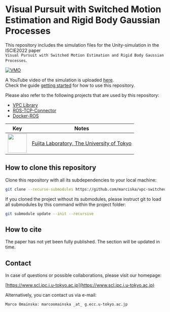 # Visual Pursuit with Switched Motion Estimation and Rigid Body Gaussian Processes

This repository includes the simulation files for the Unity-simulation in the ISCIE2022 paper  
`Visual Pursuit with Switched Motion Estimation and Rigid Body Gaussian Processes`.

[![VMO](images/header.gif)][YT]

A YouTube video of the simulation is uploaded [here][YT].  
Check the guide [getting started](GETTING_STARTED.md) for how to use this repository.

Please also refer to the following projects that are used by this repository:

- [VPC Library][VPC]
- [ROS-TCP-Connector][ROS-TCP-Connector]
- [Docker-ROS][DOCKER-ROS]

| Key | Notes |
| --- | --- |
| [<img src="https://www.scl.ipc.i.u-tokyo.ac.jp/cgi-bin/wp-content/uploads/2020/05/ut_logo.png" height="60">](https://www.scl.ipc.i.u-tokyo.ac.jp) | [Fujita Laboratory, The University of Tokyo](https://www.scl.ipc.i.u-tokyo.ac.jp) |

## How to clone this repository

Clone this repository with all its subdependencies to your local machine:

```bash
git clone --recurse-submodules https://github.com/marciska/vpc-switched-rbgp.git
```

If you cloned the project without its submodules, please instruct git to load all submodules by this command within the project folder:

```bash
git submodule update --init --recursive
```

## How to cite

The paper has not yet been fully published.
The section will be updated in time.

## Contact

In case of questions or possible collaborations, please visit our homepage:

[https://www.scl.ipc.i.u-tokyo.ac.jp](https://www.scl.ipc.i.u-tokyo.ac.jp)

Alternatively, you can contact us via e-mail:

```http
Marco Omainska: marcoomainska _at_ g.ecc.u-tokyo.ac.jp
```

[YT]:https://youtu.be/TJQjKyh6I4U
[VPC]:https://github.com/marciska/vpc-library
[ROS-TCP-Connector]:https://github.com/Unity-Technologies/ROS-TCP-Connector
[DOCKER-ROS]:https://github.com/wojas/docker-mac-network
